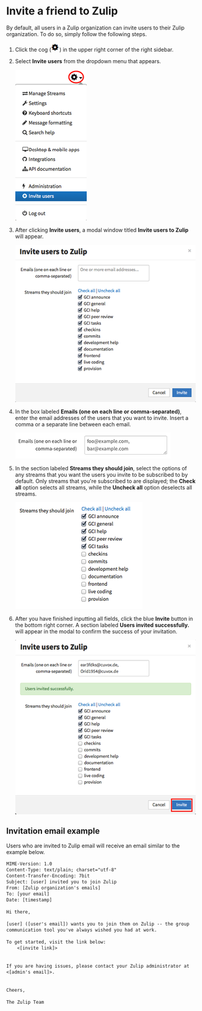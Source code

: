 # Invite a friend to Zulip

By default, all users in a Zulip organization can invite users to
their Zulip organization. To do so, simply follow the following steps.

1. Click the cog (![cog](/static/images/help/cog.png)) in the upper
   right corner of the right sidebar.

2. Select **Invite users** from the dropdown menu that appears.

    ![settings](/static/images/help/invite-dropdown.png)

3. After clicking **Invite users**, a modal window titled **Invite
   users to Zulip** will appear.

    ![Invite users to Zulip](/static/images/help/invite-users.png)

4. In the box labeled **Emails (one on each line or
   comma-separated)**, enter the email addresses of the users that you
   want to invite. Insert a comma or a separate line between each
   email.

    ![Invite emails](/static/images/help/invite-email.png)

5. In the section labeled **Streams they should join**, select the
   options of any streams that you want the users you invite to be
   subscribed to by default. Only streams that you're subscribed to
   are displayed; the **Check all** option selects all streams, while
   the **Uncheck all** option deselects all streams.

    ![Streams they should join](/static/images/help/streams-should-join.png)

6. After you have finished inputting all fields, click the blue
   **Invite** button in the bottom right corner. A section labeled
   **Users invited successfully.** will appear in the modal to confirm
   the success of your invitation.

    ![Invite success](/static/images/help/invite-success.png)

## Invitation email example

Users who are invited to Zulip email will receive an email similar to
the example below.

```
MIME-Version: 1.0
Content-Type: text/plain; charset="utf-8"
Content-Transfer-Encoding: 7bit
Subject: [user] invited you to join Zulip
From: [Zulip organization's emails]
To: [your email]
Date: [timestamp]

Hi there,

[user] ([user's email]) wants you to join them on Zulip -- the group
communication tool you've always wished you had at work.

To get started, visit the link below:
    <[invite link]>


If you are having issues, please contact your Zulip administrator at <[admin's email]>.


Cheers,

The Zulip Team
```

